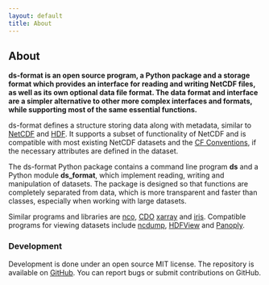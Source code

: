```yaml
---
layout: default
title: About
---
```


## About

**ds-format is an open source program, a Python package and a storage format
which provides an interface for reading and writing NetCDF files, as well as its
own optional data file format. The data format and interface are a
simpler alternative to other more complex interfaces and formats, while
supporting most of the same essential functions.**

ds-format defines a structure storing data along with metadata, similar to
[NetCDF](https://www.unidata.ucar.edu/software/netcdf/) and 
[HDF](https://www.hdfgroup.org). It supports a subset
of functionality of NetCDF and is compatible with most existing NetCDF
datasets and the [CF Conventions](https://cfconventions.org/), if the necessary
attributes are defined in the dataset.

The ds-format Python package contains a command line program **ds** and a
Python module **ds_format**, which implement reading, writing and manipulation
of datasets. The package is designed so that functions are completely separated
from data, which is more transparent and faster than classes, especially when
working with large datasets.

Similar programs and libraries are [nco](http://nco.sourceforge.net/),
[CDO](https://code.mpimet.mpg.de/projects/cdo/)
[xarray](https://xarray.pydata.org) and
[iris](http://scitools.org.uk/iris/docs/latest/). Compatible programs
for viewing datasets include
[ncdump](https://www.unidata.ucar.edu/software/netcdf/),
[HDFView](https://www.hdfgroup.org/downloads/hdfview/) and
[Panoply](https://www.giss.nasa.gov/tools/panoply/).

### Development

Development is done under an open source MIT license. The repository is available
on [GitHub](https://github.com/peterkuma/ds-format). You can report bugs or
submit contributions on GitHub.

